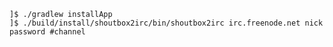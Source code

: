     ]$ ./gradlew installApp
    ]$ ./build/install/shoutbox2irc/bin/shoutbox2irc irc.freenode.net nick password #channel
